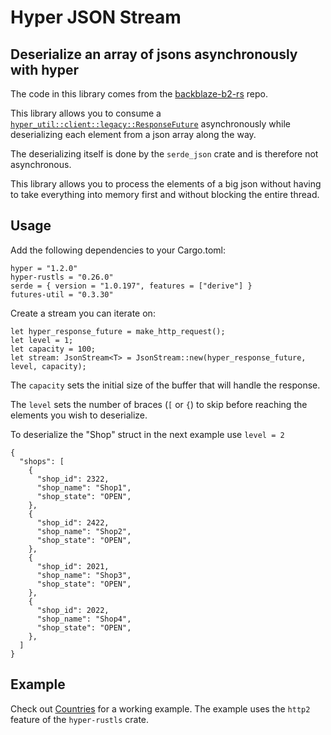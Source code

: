# Hyper JSON Stream

## Deserialize an array of jsons asynchronously with hyper

The code in this library comes from the [backblaze-b2-rs](https://github.com/Darksonn/backblaze-b2-rs/tree/ver0.2/src/b2_future) repo.

This library allows you to consume a  [`hyper_util::client::legacy::ResponseFuture`](https://docs.rs/hyper-util/0.1.3/hyper_util/client/legacy/struct.ResponseFuture.html) asynchronously while deserializing each element from a json array along the way.

The deserializing itself is done by the `serde_json` crate and is therefore not asynchronous.

This library allows you to process the elements of a big json without having to take everything into memory first and without blocking the entire thread.

## Usage
 Add the following dependencies to your Cargo.toml:
```
hyper = "1.2.0"
hyper-rustls = "0.26.0"
serde = { version = "1.0.197", features = ["derive"] }
futures-util = "0.3.30"
```
Create a stream you can iterate on:
```
let hyper_response_future = make_http_request();
let level = 1;
let capacity = 100;
let stream: JsonStream<T> = JsonStream::new(hyper_response_future, level, capacity);
```

The `capacity` sets the initial size of the buffer that will handle the response.

The `level` sets the number of braces (`[` or `{`) to skip before reaching the elements you wish to deserialize.

To deserialize the "Shop" struct in the next example use `level = 2`

```
{
  "shops": [
    {
      "shop_id": 2322,
      "shop_name": "Shop1",
      "shop_state": "OPEN",
    },
    {
      "shop_id": 2422,
      "shop_name": "Shop2",
      "shop_state": "OPEN",
    },
    {
      "shop_id": 2021,
      "shop_name": "Shop3",
      "shop_state": "OPEN",
    },
    {
      "shop_id": 2022,
      "shop_name": "Shop4",
      "shop_state": "OPEN",
    },
  ]
}
```

## Example

Check out [Countries](examples/countries.rs) for a working example. The example uses the `http2` feature of the `hyper-rustls` crate.
